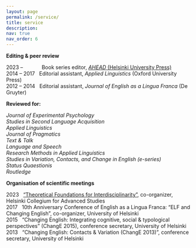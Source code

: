 ```yaml
---
layout: page
permalink: /service/
title: service
description: 
nav: true
nav_order: 6
---
```


<b>Editing & peer review</b>

2023 – &nbsp; &nbsp; &nbsp; &nbsp; &nbsp; &nbsp; Book series editor, <a href= "https://hup.fi/site/books/series/ahead/"><i>AHEAD</i> (Helsinki University Press) </a> <br>
2014 – 2017	&nbsp; Editorial assistant, <i>Applied Linguistics</i> (Oxford University Press)<br>
2012 – 2014	&nbsp; Editorial assistant, <i>Journal of English as a Lingua Franca</i> (De Gruyter)<br>

<b>Reviewed for:</b> 

<i>Journal of Experimental Psychology<br>
Studies in Second Language Acquisition<br>
Applied Linguistics<br>
Journal of Pragmatics<br>
Text & Talk<br>
Language and Speech<br>
Research Methods in Applied Linguistics<br>
Studies in Variation, Contacts, and Change in English (e-series)<br>
Status Quaestionis<br>
Routledge</i> <br>

<b>Organisation of scientific meetings</b>

2023 &nbsp;	<a href="https://blogs.helsinki.fi/interdisciplinaryfoundations/"> “Theoretical Foundations for Interdisciplinarity”</a>, co-organizer, Helsinki Collegium for Advanced Studies <br>
2017 &nbsp;	10th Anniversary Conference of English as a Lingua Franca: “ELF and Changing English”, co-organizer, University of Helsinki <br>
2015 &nbsp;	“Changing English: Integrating cognitive, social & typological perspectives” (ChangE 2015), conference secretary, University of Helsinki<br>
2013 &nbsp;	“Changing English: Contacts & Variation (ChangE 2013)”, conference secretary, University of Helsinki

